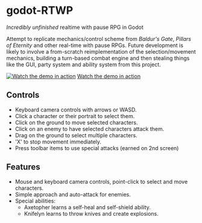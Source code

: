 # godot-RTWP
*Incredibly unfinished* realtime with pause RPG in Godot

Attempt to replicate mechanics/control scheme from _Baldur's Gate_, _Pillars of Eternity_ and other real-time with pause RPGs. Future development is likely to involve 
a from-scratch reimplementation of the selection/movement mechanics, building a turn-based combat engine and then stealing things like the GUI, party system and ability system from this project. 

[![Watch the demo in action](https://emulrooney.github.io/images/project-GodotRTWP-full.png)](https://youtu.be/JtKmaRH_t0I)
[Watch the demo in action](https://youtu.be/JtKmaRH_t0I!)

## Controls

* Keyboard camera controls with arrows or WASD.
* Click a character or their portrait to select them.
* Click on the ground to move selected characters.
* Click on an enemy to have selected characters attack them. 
* Drag on the ground to select multiple characters.
* 'X' to stop movement immediately.
* Press toolbar items to use special attacks (earned on 2nd screen)


## Features

* Mouse and keyboard camera controls, point-click to select and move characters.
* Simple approach and auto-attack for enemies.
* Special abilities:
  * Axetopher learns a self-heal and self-shield ability.
  * Knifelyn learns to throw knives and create explosions. 


